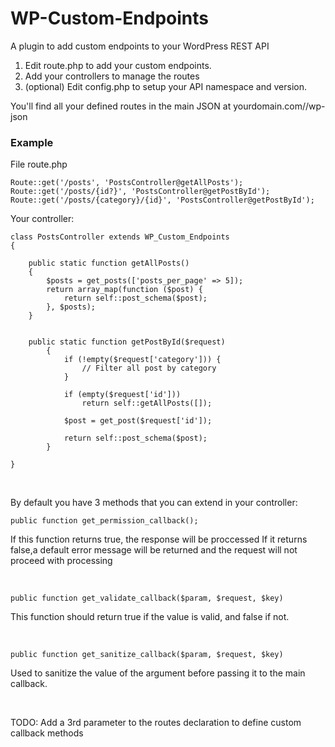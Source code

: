 # WP-Custom-Endpoints
A plugin to add custom endpoints to your WordPress REST API

1. Edit route.php to add your custom endpoints.
2. Add your controllers to manage the routes
3. (optional) Edit config.php to setup your API namespace and version.


You'll find all your defined routes in the main JSON at
yourdomain.com//wp-json



### Example
File route.php
```
Route::get('/posts', 'PostsController@getAllPosts');
Route::get('/posts/{id?}', 'PostsController@getPostById');
Route::get('/posts/{category}/{id}', 'PostsController@getPostById');
```

Your controller:
```
class PostsController extends WP_Custom_Endpoints
{

    public static function getAllPosts()
    {
        $posts = get_posts(['posts_per_page' => 5]);
        return array_map(function ($post) {
            return self::post_schema($post);
        }, $posts);
    }
    
    
    public static function getPostById($request)
        {
            if (!empty($request['category'])) {
                // Filter all post by category
            }
    
            if (empty($request['id']))
                return self::getAllPosts([]);
    
            $post = get_post($request['id']);
    
            return self::post_schema($post);
        }

}
```

&nbsp;
&nbsp;

By default you have 3 methods that you can extend in your controller:

```
public function get_permission_callback();
```

If this function returns true, the response will be proccessed
If it returns false,a default error message will be returned
and the request will not proceed with processing

&nbsp;
&nbsp;

```
public function get_validate_callback($param, $request, $key)

```
This function should return true if the value is valid, and false if not.

&nbsp;
&nbsp;

```
public function get_sanitize_callback($param, $request, $key)
```
Used to sanitize the value of the argument before passing it to the main callback.

&nbsp;
&nbsp;
&nbsp;
&nbsp;
&nbsp;
&nbsp;
&nbsp;
&nbsp;

TODO:
Add a 3rd parameter to the routes declaration to define custom callback methods

